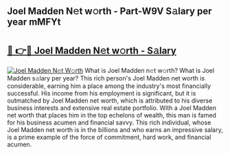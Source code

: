 ## Joel Madden N𝚎t w𝚘rth - Part-W9V S𝚊lary per year mMFYt

# <h2><a href="http://gc2g0f.nevu.top/?p=Joel+Madden">🔗 👉🔴 Joel Madden N𝚎t w𝚘rth - S𝚊lary</a></h2>

[![Joel Madden N𝚎t W𝚘rth](https://i.imgur.com/Oavwk0R.jpeg)](http://gc2g0f.nevu.top/?p=Joel+Madden)
What is Joel Madden n𝚎t w𝚘rth? What is Joel Madden s𝚊lary per year?
This rich person's Joel Madden net worth is considerable, earning him a place among the industry's most financially successful. His income from his employment is significant, but it is outmatched by Joel Madden net worth, which is attributed to his diverse business interests and extensive real estate portfolio. With a Joel Madden net worth that places him in the top echelons of wealth, this man is famed for his business acumen and financial savvy. This rich individual, whose Joel Madden net worth is in the billions and who earns an impressive salary, is a prime example of the force of commitment, hard work, and financial acumen.
